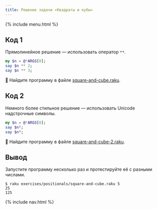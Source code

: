 ```yaml
---
title: Решение задачи «Квадраты и кубы»
---
```


{% include menu.html %}

## Код 1

Прямолинейное решение — использовать оператор `**`.

```raku
my $n = @*ARGS[0];
say $n ** 2;
say $n ** 3;
```

🦋 Найдите программу в файле [square-and-cube.raku](https://github.com/ash/raku-course/blob/master/exercises/positionals/square-and-cube.raku).

## Код 2

Немного более стильное решение — использовать Unicode надстрочные символы.

```raku
my $n = @*ARGS[0];
say $n²;
say $n³;
```

🦋 Найдите программу в файле [square-and-cube-2.raku](https://github.com/ash/raku-course/blob/master/exercises/positionals/square-and-cube-2.raku).

## Вывод

Запустите программу несколько раз и протестируйте её с разными числами.

```console
$ raku exercises/positionals/square-and-cube.raku 5
25
125
```

{% include nav.html %}